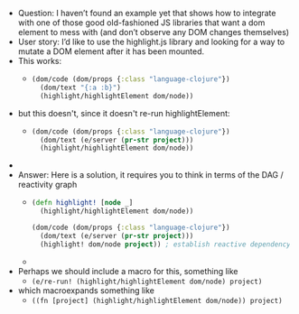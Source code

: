 - Question: I haven’t found an example yet that shows how to integrate with one of those good old-fashioned JS libraries that want a dom element to mess with (and don’t observe any DOM changes themselves)
- User story: I’d like to use the highlight.js library and looking for a way to mutate a DOM element after it has been mounted.
- This works:
	- ```clojure
	  (dom/code (dom/props {:class "language-clojure"})
	    (dom/text "{:a :b}")
	    (highlight/highlightElement dom/node))
	  ```
- but this doesn't, since it doesn't re-run highlightElement:
	- ```clojure
	  (dom/code (dom/props {:class "language-clojure"})
	    (dom/text (e/server (pr-str project)))
	    (highlight/highlightElement dom/node))
	  ```
-
- Answer: Here is a solution, it requires you to think in terms of the DAG / reactivity graph
	- ```clojure
	  (defn highlight! [node _] 
	    (highlight/highlightElement dom/node))
	  
	  (dom/code (dom/props {:class "language-clojure"})
	    (dom/text (e/server (pr-str project)))
	    (highlight! dom/node project)) ; establish reactive dependency on project
	  ```
	-
- Perhaps we should include a macro for this, something like
	- `(e/re-run! (highlight/highlightElement dom/node) project)`
- which macroexpands something like
	- `((fn [project] (highlight/highlightElement dom/node)) project)`